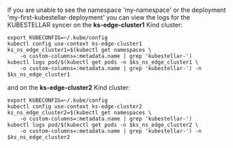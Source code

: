 <!--kubestellar-check-syncers-start-->
``` {.bash .hide-me}
```
If you are unable to see the namespace 'my-namespace' or the deployment 'my-first-kubestellar-deployment' you can view the logs for the <span class="Space-Bd-BT">KUBESTELLAR</span> syncer on the **ks-edge-cluster1** Kind cluster:

```shell
export KUBECONFIG=~/.kube/config 
kubectl config use-context ks-edge-cluster1
ks_ns_edge_cluster1=$(kubectl get namespaces \
    -o custom-columns=:metadata.name | grep 'kubestellar-')
kubectl logs pod/$(kubectl get pods -n $ks_ns_edge_cluster1 \
    -o custom-columns=:metadata.name | grep 'kubestellar-') -n $ks_ns_edge_cluster1
```

and on the **ks-edge-cluster2** Kind cluster:

```shell
export KUBECONFIG=~/.kube/config 
kubectl config use-context ks-edge-cluster2
ks_ns_edge_cluster2=$(kubectl get namespaces \
    -o custom-columns=:metadata.name | grep 'kubestellar-')
kubectl logs pod/$(kubectl get pods -n $ks_ns_edge_cluster2 \
    -o custom-columns=:metadata.name | grep 'kubestellar-') -n $ks_ns_edge_cluster2

```
<!--kubestellar-check-syncers-end-->